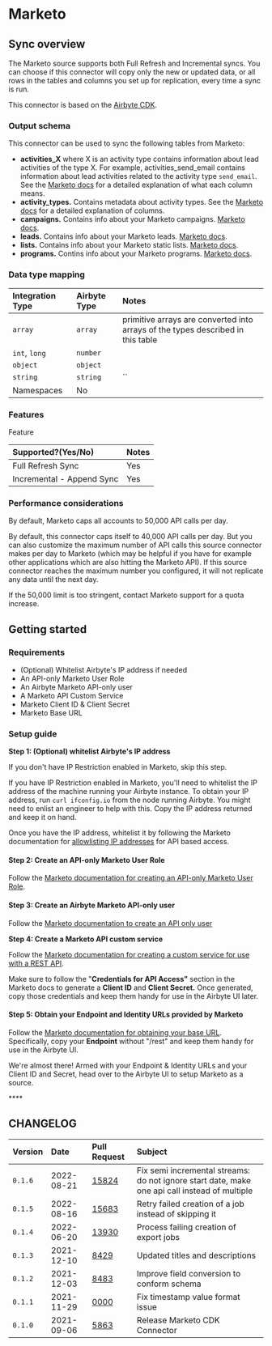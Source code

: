 # Marketo

## Sync overview

The Marketo source supports both Full Refresh and Incremental syncs. You can choose if this connector will copy only the new or updated data, or all rows in the tables and columns you set up for replication, every time a sync is run.

This connector is based on the [Airbyte CDK](https://docs.airbyte.io/connector-development/cdk-python).

### Output schema

This connector can be used to sync the following tables from Marketo:

* **activities\_X** where X is an activity type contains information about lead activities of the type X. For example, activities\_send\_email contains information about lead activities related to the activity type `send_email`. See the [Marketo docs](https://developers.marketo.com/rest-api/endpoint-reference/lead-database-endpoint-reference/#!/Activities/getLeadActivitiesUsingGET) for a detailed explanation of what each column means. 
* **activity\_types.** Contains metadata about activity types. See the [Marketo docs](https://developers.marketo.com/rest-api/endpoint-reference/lead-database-endpoint-reference/#!/Activities/getAllActivityTypesUsingGET) for a detailed explanation of columns. 
* **campaigns.** Contains info about your Marketo campaigns. [Marketo docs](https://developers.marketo.com/rest-api/endpoint-reference/lead-database-endpoint-reference/#!/Campaigns/getCampaignsUsingGET). 
* **leads.** Contains info about your Marketo leads. [Marketo docs](https://developers.marketo.com/rest-api/endpoint-reference/lead-database-endpoint-reference/#!/Leads/getLeadByIdUsingGET). 
* **lists.** Contains info about your Marketo static lists. [Marketo docs](https://developers.marketo.com/rest-api/endpoint-reference/lead-database-endpoint-reference/#!/Static_Lists/getListByIdUsingGET). 
* **programs.** Contins info about your Marketo programs. [Marketo docs](https://developers.marketo.com/rest-api/endpoint-reference/asset-endpoint-reference/#!/Programs/browseProgramsUsingGET). 

### Data type mapping

| Integration Type | Airbyte Type | Notes                                                                           |
|:-----------------|:-------------|:--------------------------------------------------------------------------------|
| `array`          | `array`      | primitive arrays are converted into arrays of the types described in this table |
| `int`, `long`    | `number`     |                                                                                 |
| `object`         | `object`     |                                                                                 |
| `string`         | `string`     | \`\`                                                                            |
| Namespaces       | No           |                                                                                 |

### Features

Feature

| Supported?\(Yes/No\)      | Notes |
|:--------------------------|:------|
| Full Refresh Sync         | Yes   |
| Incremental - Append Sync | Yes   |

### Performance considerations

By default, Marketo caps all accounts to 50,000 API calls per day.

By default, this connector caps itself to 40,000 API calls per day. But you can also customize the maximum number of API calls this source connector makes per day to Marketo \(which may be helpful if you have for example other applications which are also hitting the Marketo API\). If this source connector reaches the maximum number you configured, it will not replicate any data until the next day.

If the 50,000 limit is too stringent, contact Marketo support for a quota increase.

## Getting started

### Requirements

* \(Optional\) Whitelist Airbyte's IP address if needed
* An API-only Marketo User Role 
* An Airbyte Marketo API-only user
* A Marketo API Custom Service
* Marketo Client ID & Client Secret
* Marketo Base URL 

### Setup guide

**Step 1: \(Optional\) whitelist Airbyte's IP address**

If you don't have IP Restriction enabled in Marketo, skip this step.

If you have IP Restriction enabled in Marketo, you'll need to whitelist the IP address of the machine running your Airbyte instance. To obtain your IP address, run `curl ifconfig.io` from the node running Airbyte. You might need to enlist an engineer to help with this. Copy the IP address returned and keep it on hand.

Once you have the IP address, whitelist it by following the Marketo documentation for [allowlisting IP addresses](https://docs.marketo.com/display/public/DOCS/Create+an+Allowlist+for+IP-Based+API+Access) for API based access.

#### Step 2: Create an API-only Marketo User Role

Follow the [Marketo documentation for creating an API-only Marketo User Role](https://docs.marketo.com/display/public/DOCS/Create+an+API+Only+User+Role).

#### Step 3: Create an Airbyte Marketo API-only user

Follow the [Marketo documentation to create an API only user](https://docs.marketo.com/display/public/DOCS/Create+an+API+Only+User)

**Step 4: Create a Marketo API custom service**

Follow the [Marketo documentation for creating a custom service for use with a REST API](https://docs.marketo.com/display/public/DOCS/Create+a+Custom+Service+for+Use+with+ReST+API).

Make sure to follow the "**Credentials for API Access"** section in the Marketo docs to generate a **Client ID** and **Client Secret.** Once generated, copy those credentials and keep them handy for use in the Airbyte UI later.

#### Step 5: Obtain your Endpoint and Identity URLs provided by Marketo

Follow the [Marketo documentation for obtaining your base URL](https://developers.marketo.com/rest-api/base-url/). Specifically, copy your **Endpoint** without "/rest" and keep them handy for use in the Airbyte UI.

We're almost there! Armed with your Endpoint & Identity URLs and your Client ID and Secret, head over to the Airbyte UI to setup Marketo as a source.

\*\*\*\*

## CHANGELOG

| Version | Date       | Pull Request                                             | Subject                                                                                       |
|:--------|:-----------|:---------------------------------------------------------|:----------------------------------------------------------------------------------------------|
| `0.1.6` | 2022-08-21 | [15824](https://github.com/airbytehq/airbyte/pull/15824) | Fix semi incremental streams: do not ignore start date, make one api call instead of multiple |
| `0.1.5` | 2022-08-16 | [15683](https://github.com/airbytehq/airbyte/pull/15683) | Retry failed creation of a job instead of skipping it                                         |
| `0.1.4` | 2022-06-20 | [13930](https://github.com/airbytehq/airbyte/pull/13930) | Process failing creation of export jobs                                                       |
| `0.1.3` | 2021-12-10 | [8429](https://github.com/airbytehq/airbyte/pull/8578)   | Updated titles and descriptions                                                               |
| `0.1.2` | 2021-12-03 | [8483](https://github.com/airbytehq/airbyte/pull/8483)   | Improve field conversion to conform schema                                                    |
| `0.1.1` | 2021-11-29 | [0000](https://github.com/airbytehq/airbyte/pull/0000)   | Fix timestamp value format issue                                                              |
| `0.1.0` | 2021-09-06 | [5863](https://github.com/airbytehq/airbyte/pull/5863)   | Release Marketo CDK Connector                                                                 |

